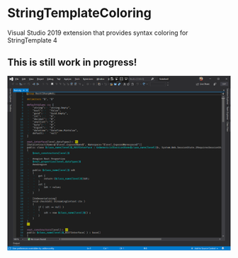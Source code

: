 # StringTemplateColoring
Visual Studio 2019 extension that provides syntax coloring for StringTemplate 4

## This is still work in progress!

![](res/preview.png)